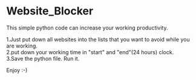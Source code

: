 # Website_Blocker
This simple python code can increase your working productivity.<br/>

1.Just put down all websites into the lists that you want to avoid while you are working.<br/>
2.put down your working time in "start" and "end"(24 hours) clock.<br/>
3.Save the python file. Run it.<br/>

Enjoy :-)

